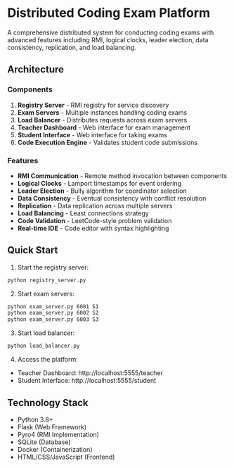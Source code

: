 # Distributed Coding Exam Platform

A comprehensive distributed system for conducting coding exams with advanced features including RMI, logical clocks, leader election, data consistency, replication, and load balancing.

## Architecture

### Components
1. **Registry Server** - RMI registry for service discovery
2. **Exam Servers** - Multiple instances handling coding exams
3. **Load Balancer** - Distributes requests across exam servers
4. **Teacher Dashboard** - Web interface for exam management
5. **Student Interface** - Web interface for taking exams
6. **Code Execution Engine** - Validates student code submissions

### Features
- **RMI Communication** - Remote method invocation between components
- **Logical Clocks** - Lamport timestamps for event ordering
- **Leader Election** - Bully algorithm for coordinator selection
- **Data Consistency** - Eventual consistency with conflict resolution
- **Replication** - Data replication across multiple servers
- **Load Balancing** - Least connections strategy
- **Code Validation** - LeetCode-style problem validation
- **Real-time IDE** - Code editor with syntax highlighting

## Quick Start

1. Start the registry server:
```bash
python registry_server.py
```

2. Start exam servers:
```bash
python exam_server.py 6001 S1
python exam_server.py 6002 S2
python exam_server.py 6003 S3
```

3. Start load balancer:
```bash
python load_balancer.py
```

4. Access the platform:
- Teacher Dashboard: http://localhost:5555/teacher
- Student Interface: http://localhost:5555/student

## Technology Stack
- Python 3.8+
- Flask (Web Framework)
- Pyro4 (RMI Implementation)
- SQLite (Database)
- Docker (Containerization)
- HTML/CSS/JavaScript (Frontend)
